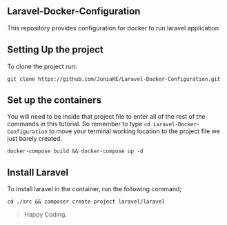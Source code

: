 ## Laravel-Docker-Configuration
This repository provides configuration for docker to run laravel application

## Setting Up the project
To clone the project run:

`git clone https://github.com/JuniaKE/Laravel-Docker-Configuration.git`
## Set up the containers
You will need to be inside that project file to enter all of the rest of the commands in this tutorial. So remember to type `cd Laravel-Docker-Configuration` to move your terminal working location to the project file we just barely created.

`docker-compose build && docker-compose up -d`

## Install Laravel 
To install laravel in the container, run the following command;

`cd ./src && composer create-project laravel/laravel`

> Happy Coding.